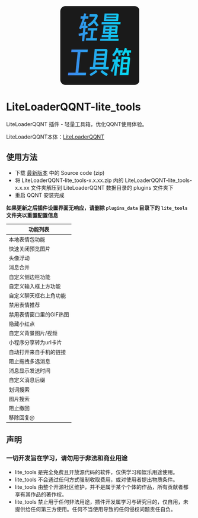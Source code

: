 <div align=center>
  <img src="./icon.png" />
</div>

# LiteLoaderQQNT-lite_tools

LiteLoaderQQNT 插件 - 轻量工具箱，优化QQNT使用体验。

LiteLoaderQQNT本体：[LiteLoaderQQNT](https://github.com/mo-jinran/LiteLoaderQQNT)

## 使用方法
- 下载 [最新版本](https://github.com/xiyuesaves/LiteLoaderQQNT-lite_tools/releases/latest) 中的 Source code (zip)
- 将 LiteLoaderQQNT-lite_tools-x.x.xx.zip 内的 LiteLoaderQQNT-lite_tools-x.x.xx 文件夹解压到 LiteLoaderQQNT 数据目录的 plugins 文件夹下
- 重启 QQNT 安装完成

**如果更新之后插件设置界面无响应，请删除 `plugins_data` 目录下的 `lite_tools` 文件夹以重置配置信息**

| 功能列表 |
| ------------------------------------------- |
| 本地表情包功能 |
| 快速关闭预览图片 |
| 头像浮动 |
| 消息合并 |
| 自定义侧边栏功能 |
| 自定义输入框上方功能 |
| 自定义聊天框右上角功能 |
| 禁用表情推荐 |
| 禁用表情窗口里的GIF热图 |
| 隐藏小红点 |
| 自定义背景图片/视频 |
| 小程序分享转为url卡片 |
| 自动打开来自手机的链接 |
| 阻止拖拽多选消息 |
| 消息显示发送时间 |
| 自定义消息后缀 |
| 划词搜索 |
| 图片搜索 |
| 阻止撤回 |
| 移除回复@ |

## 声明

### 一切开发旨在学习，请勿用于非法和商业用途

- lite_tools 是完全免费且开放源代码的软件，仅供学习和娱乐用途使用。
- lite_tools 不会通过任何方式强制收取费用，或对使用者提出物质条件。
- lite_tools 由整个开源社区维护，并不是属于某个个体的作品，所有贡献者都享有其作品的著作权。
- lite_tools 禁止用于任何非法用途，插件开发属学习与研究目的，仅自用，未提供给任何第三方使用。任何不当使用导致的任何侵权问题责任自负。
